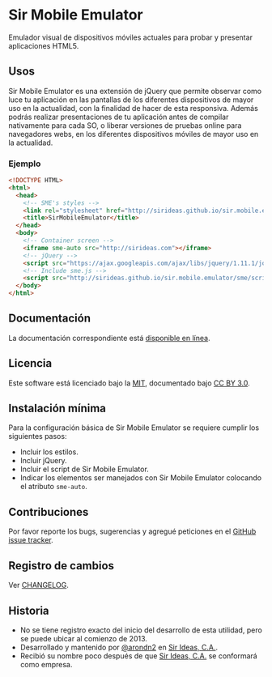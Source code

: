 # Sir Mobile Emulator
Emulador visual de dispositivos móviles actuales para probar y presentar aplicaciones HTML5.

## Usos

Sir Mobile Emulator es una extensión de jQuery que permite observar como luce tu aplicación en las pantallas de los diferentes dispositivos de mayor uso en la actualidad, con la finalidad de hacer de esta responsiva. Además podrás realizar presentaciones de tu aplicación antes de compilar nativamente para cada SO, o liberar versiones de pruebas online para navegadores webs, en los diferentes dispositivos móviles de mayor uso en la actualidad.

### Ejemplo
```html
<!DOCTYPE HTML>
<html>
  <head>
    <!-- SME's styles -->
    <link rel="stylesheet" href="http://sirideas.github.io/sir.mobile.emulator/sme/styles/sme.min.css"/>
    <title>SirMobileEmulator</title>
  </head>
  <body>
    <!-- Container screen -->
    <iframe sme-auto src="http://sirideas.com"></iframe>
    <!-- jQuery -->
    <script src="https://ajax.googleapis.com/ajax/libs/jquery/1.11.1/jquery.min.js"></script>
    <!-- Include sme.js -->
    <script src="http://sirideas.github.io/sir.mobile.emulator/sme/scripts/sme.min.js"></script>
  </body>
</html>
```

## Documentación

La documentación correspondiente está [disponible en línea](http://sirideas.github.io/sir.mobile.emulator/).

## Licencia

Este software está licenciado bajo la [MIT](LICENSE), documentado bajo [CC BY 3.0](http://creativecommons.org/licenses/by/3.0/).

## Instalación mínima

Para la configuración básica de Sir Mobile Emulator se requiere cumplir los siguientes pasos:

* Incluir los estilos.
* Incluir jQuery.
* Incluir el script de Sìr Mobile Emulator.
* Indicar los elementos ser manejados con Sir Mobile Emulator colocando el atributo `sme-auto`.

## Contribuciones

Por favor reporte los bugs, sugerencias y agregué peticiones en el [GitHub issue tracker](https://github.com/SirIdeas/sir.mobile.emulator/issues).

## Registro de cambios

Ver [CHANGELOG](CHANGELOG.md).

## Historia
* No se tiene registro exacto del inicio del desarrollo de esta utilidad, pero se puede ubicar al comienzo de 2013.
* Desarrollado y mantenido por [@arondn2](http://twitter.com/arondn2) en [Sir Ideas, C.A.](http://sirideas.com/).
* Recibió su nombre poco después de que [Sir Ideas, C.A.](http://sirideas.com/) se conformará como empresa.
